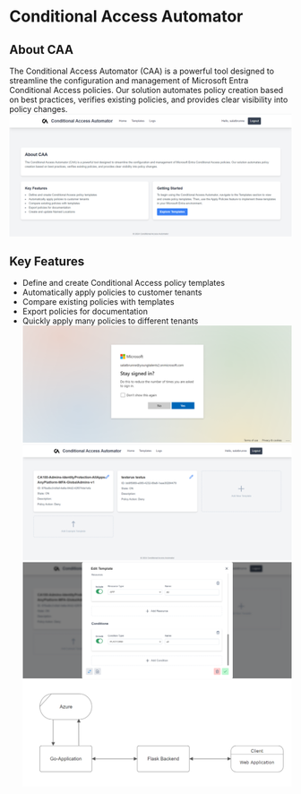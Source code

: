 # Conditional Access Automator
## About CAA
The Conditional Access Automator (CAA) is a powerful tool designed to streamline the configuration and management of Microsoft Entra Conditional Access policies. Our solution automates policy creation based on best practices, verifies existing policies, and provides clear visibility into policy changes.
![Image 1](/docs/1.png)
## Key Features
- Define and create Conditional Access policy templates
- Automatically apply policies to customer tenants
- Compare existing policies with templates
- Export policies for documentation
- Quickly apply many policies to different tenants
![Image 2](/docs/2.png)
![Image 3](/docs/3.png)
![Image 4](/docs/4.png)
![Image 5](/docs/5.png)